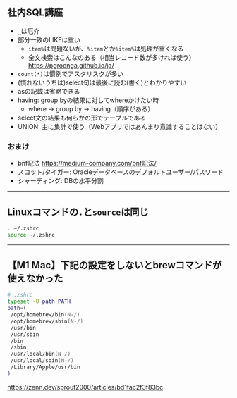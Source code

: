 ## 社内SQL講座
- `_`は厄介
- 部分一致のLIKEは重い
  - `item%`は問題ないが、`%item`とか`%item%`は処理が重くなる
  - 全文検索はこんなのある（相当レコード数が多ければ使う） https://pgroonga.github.io/ja/
- `count(*)`は慣例でアスタリスクが多い
- (慣れないうちは)select句は最後に読む(書く)とわかりやすい
- asの記載は省略できる
- having: group byの結果に対してwhereかけたい時
  - where → group by → having（順序がある）
- select文の結果も何らかの形でテーブルである
- UNION: 主に集計で使う（Webアプリではあんまり意識することはない）

### おまけ
- bnf記法 https://medium-company.com/bnf記法/
- スコット/タイガー: Oracleデータベースのデフォルトユーザー/パスワード
- シャーディング: DBの水平分割

---

## Linuxコマンドの`.`と`source`は同じ
```bash
. ~/.zshrc
source ~/.zshrc
```

---

## 【M1 Mac】下記の設定をしないとbrewコマンドが使えなかった
```zsh
# .zshrc
typeset -U path PATH
path=(
 /opt/homebrew/bin(N-/)
 /opt/homebrew/sbin(N-/)
 /usr/bin
 /usr/sbin
 /bin
 /sbin
 /usr/local/bin(N-/)
 /usr/local/sbin(N-/)
 /Library/Apple/usr/bin
)
```
https://zenn.dev/sprout2000/articles/bd1fac2f3f83bc
